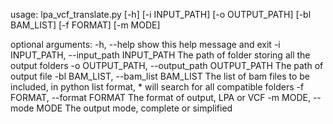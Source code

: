 usage: lpa_vcf_translate.py [-h] [-i INPUT_PATH] [-o OUTPUT_PATH]
                            [-bl BAM_LIST] [-f FORMAT] [-m MODE]

optional arguments:
  -h, --help            show this help message and exit
  -i INPUT_PATH, --input_path INPUT_PATH
                        The path of folder storing all the output folders
  -o OUTPUT_PATH, --output_path OUTPUT_PATH
                        The path of output file
  -bl BAM_LIST, --bam_list BAM_LIST
                        The list of bam files to be included, in python list
                        format, * will search for all compatible folders
  -f FORMAT, --format FORMAT
                        The format of output, LPA or VCF
  -m MODE, --mode MODE  The output mode, complete or simplified
